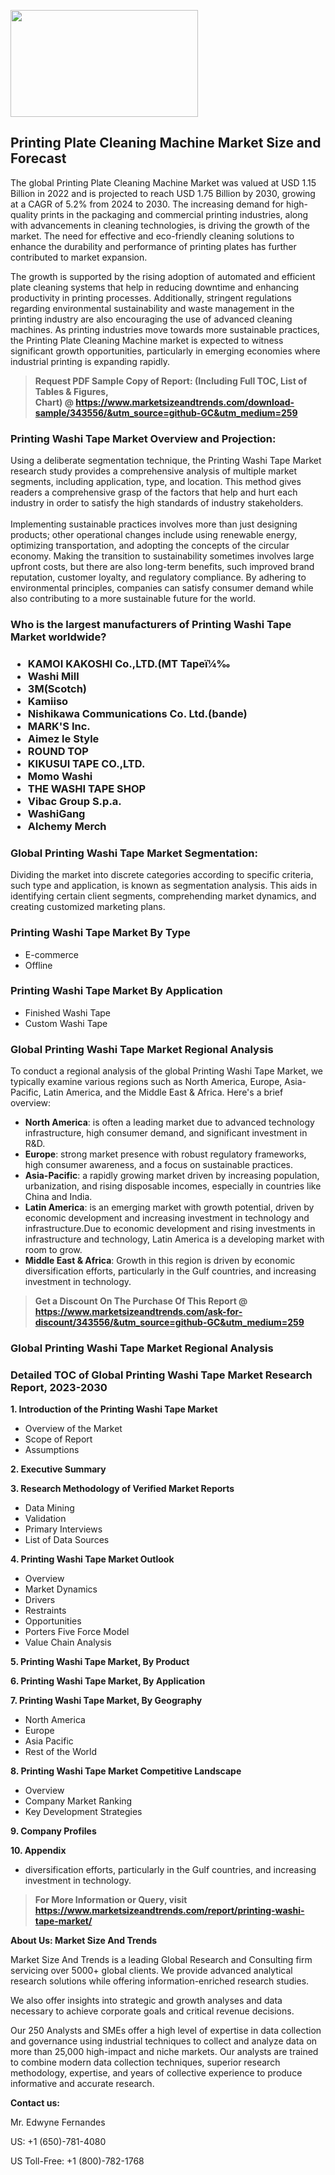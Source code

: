 <p><img class="alignnone size-medium wp-image-20088" src="https://ffe5etoiles.com/wp-content/uploads/2024/12/MST1-300x171.png" alt="" width="300" height="171" /></p><h2>Printing Plate Cleaning Machine Market Size and Forecast</h2><p>The global Printing Plate Cleaning Machine Market was valued at USD 1.15 Billion in 2022 and is projected to reach USD 1.75 Billion by 2030, growing at a CAGR of 5.2% from 2024 to 2030. The increasing demand for high-quality prints in the packaging and commercial printing industries, along with advancements in cleaning technologies, is driving the growth of the market. The need for effective and eco-friendly cleaning solutions to enhance the durability and performance of printing plates has further contributed to market expansion.</p><p>The growth is supported by the rising adoption of automated and efficient plate cleaning systems that help in reducing downtime and enhancing productivity in printing processes. Additionally, stringent regulations regarding environmental sustainability and waste management in the printing industry are also encouraging the use of advanced cleaning machines. As printing industries move towards more sustainable practices, the Printing Plate Cleaning Machine market is expected to witness significant growth opportunities, particularly in emerging economies where industrial printing is expanding rapidly.</p></p><blockquote id="" class=""><strong>Request PDF Sample Copy of Report: (Including Full TOC, List of Tables &amp; Figures, Chart)&nbsp;@&nbsp;<strong><a href="https://www.marketsizeandtrends.com/download-sample/343556/&utm_source=github-GC&utm_medium=259" target="_blank">https://www.marketsizeandtrends.com/download-sample/343556/&utm_source=github-GC&utm_medium=259</a></strong></strong></blockquote><h3 id="" class="">Printing Washi Tape Market&nbsp;Overview and Projection:</h3><p id="" class="">Using a deliberate segmentation technique, the Printing Washi Tape Market research study provides a comprehensive analysis of multiple market segments, including application, type, and location. This method gives readers a comprehensive grasp of the factors that help and hurt each industry in order to satisfy the high standards of industry stakeholders. <br /> <br />Implementing sustainable practices involves more than just designing products; other operational changes include using renewable energy, optimizing transportation, and adopting the concepts of the circular economy. Making the transition to sustainability sometimes involves large upfront costs, but there are also long-term benefits, such improved brand reputation, customer loyalty, and regulatory compliance. By adhering to environmental principles, companies can satisfy consumer demand while also contributing to a more sustainable future for the world.</p><h3 id="" class="">Who is the largest manufacturers of&nbsp;Printing Washi Tape Market worldwide?</h3><h3 class=""><p><ul><li>KAMOI KAKOSHI Co.,LTD.(MT Tapeï¼‰ </li><li> Washi Mill </li><li> 3M(Scotch) </li><li> Kamiiso </li><li> Nishikawa Communications Co. Ltd.(bande) </li><li> MARK'S Inc. </li><li> Aimez le Style </li><li> ROUND TOP </li><li> KIKUSUI TAPE CO.,LTD. </li><li> Momo Washi </li><li> THE WASHI TAPE SHOP </li><li> Vibac Group S.p.a. </li><li> WashiGang </li><li> Alchemy Merch</li></ul></p></h3><h3 id="" class="">Global&nbsp;Printing Washi Tape Market Segmentation:</h3><p id="" class="">Dividing the market into discrete categories according to specific criteria, such type and application, is known as segmentation analysis. This aids in identifying certain client segments, comprehending market dynamics, and creating customized marketing plans.</p><h3 id="" class="">Printing Washi Tape Market&nbsp;By Type</h3><p><p><ul><li>E-commerce</li><li> Offline</p></li></ul></p></p><h3 id="" class="">Printing Washi Tape Market&nbsp;By Application</h3><p class=""><p><ul><li>Finished Washi Tape</li><li> Custom Washi Tape</li></ul></p></p><h3 id="" class="">Global Printing Washi Tape Market Regional Analysis</h3><p id="" class="">To conduct a regional analysis of the global Printing Washi Tape Market, we typically examine various regions such as North America, Europe, Asia-Pacific, Latin America, and the Middle East &amp; Africa. Here's a brief overview:</p><ul><li><strong>North America</strong>: is often a leading market due to advanced technology infrastructure, high consumer demand, and significant investment in R&amp;D.</li><li><strong>Europe</strong>: strong market presence with robust regulatory frameworks, high consumer awareness, and a focus on sustainable practices.</li><li><strong>Asia-Pacific</strong>: a rapidly growing market driven by increasing population, urbanization, and rising disposable incomes, especially in countries like China and India.</li><li><strong>Latin America</strong>: is an emerging market with growth potential, driven by economic development and increasing investment in technology and infrastructure.Due to economic development and rising investments in infrastructure and technology, Latin America is a developing market with room to grow.</li><li><strong>Middle East &amp; Africa</strong>: Growth in this region is driven by economic diversification efforts, particularly in the Gulf countries, and increasing investment in technology.</li></ul><blockquote id="" class=""><strong>Get a Discount On The Purchase Of This Report @ <strong><a href="https://www.marketsizeandtrends.com/ask-for-discount/343556/&utm_source=github-GC&utm_medium=259" target="_blank">https://www.marketsizeandtrends.com/ask-for-discount/343556/&utm_source=github-GC&utm_medium=259</a></strong></strong></blockquote><h3 id="" class="">Global Printing Washi Tape Market Regional Analysis</h3><h3 id="" class="">Detailed TOC of Global Printing Washi Tape Market Research Report, 2023-2030</h3><p id="" class=""><strong>1. Introduction of the Printing Washi Tape Market</strong></p><ul><li>Overview of the Market</li><li>Scope of Report</li><li>Assumptions</li></ul><p id="" class=""><strong>2. Executive Summary</strong></p><p id="" class=""><strong>3. Research Methodology of Verified Market Reports</strong></p><ul><li>Data Mining</li><li>Validation</li><li>Primary Interviews</li><li>List of Data Sources</li></ul><p id="" class=""><strong>4. Printing Washi Tape Market Outlook</strong></p><ul><li>Overview</li><li>Market Dynamics</li><li>Drivers</li><li>Restraints</li><li>Opportunities</li><li>Porters Five Force Model</li><li>Value Chain Analysis</li></ul><p id="" class=""><strong>5. Printing Washi Tape Market, By Product</strong></p><p id="" class=""><strong>6. Printing Washi Tape Market, By Application</strong></p><p id="" class=""><strong>7. Printing Washi Tape Market, By Geography</strong></p><ul><li>North America</li><li>Europe</li><li>Asia Pacific</li><li>Rest of the World</li></ul><p id="" class=""><strong>8. Printing Washi Tape Market Competitive Landscape</strong></p><ul><li>Overview</li><li>Company Market Ranking</li><li>Key Development Strategies</li></ul><p id="" class=""><strong>9. Company Profiles</strong></p><p id="" class=""><strong>10. Appendix</strong></p><ul><li>diversification efforts, particularly in the Gulf countries, and increasing investment in technology.</li></ul><blockquote id="" class=""><strong>For More Information or Query, visit <strong><strong><a href="https://www.marketsizeandtrends.com/report/printing-washi-tape-market/" target="_blank">https://www.marketsizeandtrends.com/report/printing-washi-tape-market/</a></strong></strong></strong></blockquote><p id="" class=""><strong>About Us: Market Size And Trends</strong></p><p id="" class="">Market Size And Trends is a leading Global Research and Consulting firm servicing over 5000+ global clients. We provide advanced analytical research solutions while offering information-enriched research studies.</p><p id="" class="">We also offer insights into strategic and growth analyses and data necessary to achieve corporate goals and critical revenue decisions.</p><p id="" class="">Our 250 Analysts and SMEs offer a high level of expertise in data collection and governance using industrial techniques to collect and analyze data on more than 25,000 high-impact and niche markets. Our analysts are trained to combine modern data collection techniques, superior research methodology, expertise, and years of collective experience to produce informative and accurate research.</p><p id="" class=""><strong>Contact us:</strong></p><p id="" class="">Mr. Edwyne Fernandes</p><p id="" class="">US: +1 (650)-781-4080</p><p id="" class="">US Toll-Free: +1 (800)-782-1768</p>
